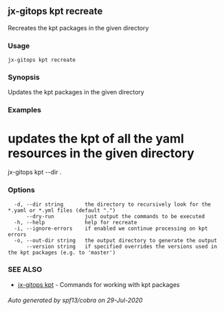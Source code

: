 ## jx-gitops kpt recreate

Recreates the kpt packages in the given directory

### Usage

```
jx-gitops kpt recreate
```

### Synopsis

Updates the kpt packages in the given directory

### Examples

  # updates the kpt of all the yaml resources in the given directory
  jx-gitops kpt --dir .

### Options

```
  -d, --dir string       the directory to recursively look for the *.yaml or *.yml files (default ".")
      --dry-run          just output the commands to be executed
  -h, --help             help for recreate
  -i, --ignore-errors    if enabled we continue processing on kpt errors
  -o, --out-dir string   the output directory to generate the output
      --version string   if specified overrides the versions used in the kpt packages (e.g. to 'master')
```

### SEE ALSO

* [jx-gitops kpt](jx-gitops_kpt.md)	 - Commands for working with kpt packages

###### Auto generated by spf13/cobra on 29-Jul-2020
